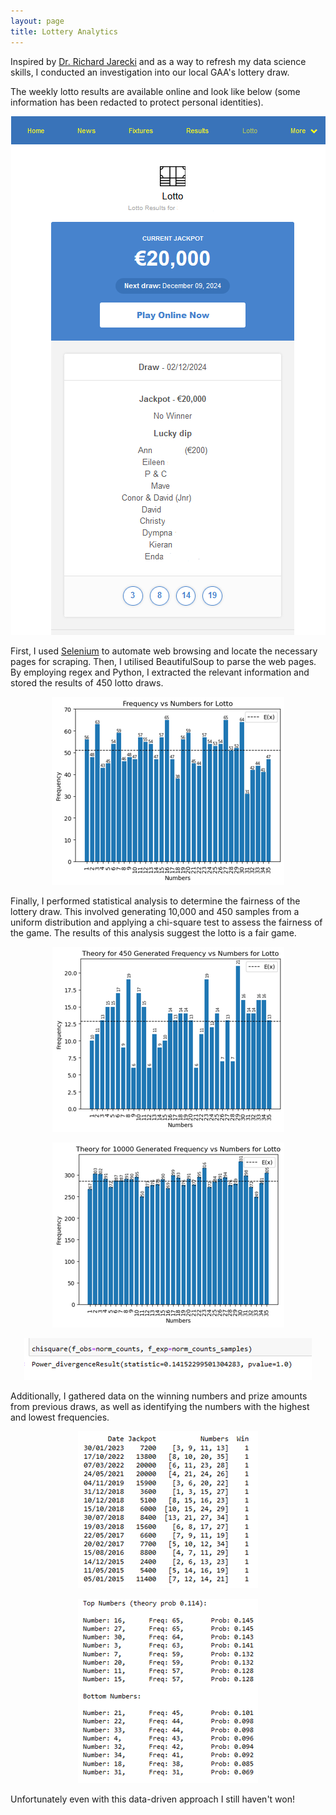 ```yaml
---
layout: page
title: Lottery Analytics
---
```


Inspired by [Dr. Richard Jarecki](https://thehustle.co/professor-who-beat-roulette) and as a way to refresh my data science skills, I conducted an investigation into our local GAA's lottery draw.

The weekly lotto results are available online and look like below (some information has been redacted to protect personal identities).

   <p style="text-align: center;">
     <img src="/assets/img/Lotto_eg.png" alt="Website example" style="max-width: 100%; height: auto;" />
   </p> 

First, I used [Selenium](https://www.selenium.dev/) to automate web browsing and locate the necessary pages for scraping. Then, I utilised BeautifulSoup to parse the web pages. By employing regex and Python, I extracted the relevant information and stored the results of 450 lotto draws.

   <p style="text-align: center;">
     <img src="/assets/img/results_no.png" alt="Results" style="max-width: 100%; height: auto;" />
   </p> 

Finally, I performed statistical analysis to determine the fairness of the lottery draw. This involved generating 10,000 and 450 samples from a uniform distribution and applying a chi-square test to assess the fairness of the game. The results of this analysis suggest the lotto is a fair game.

   <p style="text-align: center;">
     <img src="/assets/img/450_uni_gen.png" alt="450 Generated Results" style="max-width: 100%; height: auto;" />
   </p> 

  <p style="text-align: center;">
     <img src="/assets/img/10000_uni_gen.png" alt="10000 Generated Results" style="max-width: 100%; height: auto;" />
   </p> 

  <p style="text-align: center;">
     <img src="/assets/img/chisquare.png" alt="Chi-Square Results" style="max-width: 100%; height: auto;" />
   </p> 

Additionally, I gathered data on the winning numbers and prize amounts from previous draws, as well as identifying the numbers with the highest and lowest frequencies. 

  <p style="text-align: center;">
     <img src="/assets/img/winning_no.png" alt="Winning Numbers" style="max-width: 100%; height: auto;" />
   </p> 

  <p style="text-align: center;">
     <img src="/assets/img/high_low.png" alt="High-Low Numbers" style="max-width: 100%; height: auto;" />
   </p> 


Unfortunately even with this data-driven approach I still haven't won! 
